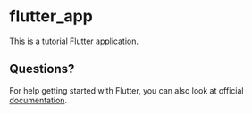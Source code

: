 # flutter_app

This is a tutorial Flutter application.

## Questions?

For help getting started with Flutter, you can also look at official
[documentation](https://flutter.io/).
